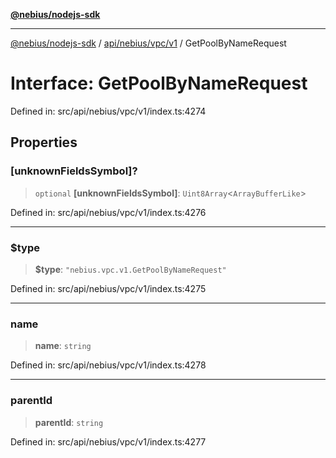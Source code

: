 [**@nebius/nodejs-sdk**](../../../../../README.md)

***

[@nebius/nodejs-sdk](../../../../../README.md) / [api/nebius/vpc/v1](../README.md) / GetPoolByNameRequest

# Interface: GetPoolByNameRequest

Defined in: src/api/nebius/vpc/v1/index.ts:4274

## Properties

### \[unknownFieldsSymbol\]?

> `optional` **\[unknownFieldsSymbol\]**: `Uint8Array`\<`ArrayBufferLike`\>

Defined in: src/api/nebius/vpc/v1/index.ts:4276

***

### $type

> **$type**: `"nebius.vpc.v1.GetPoolByNameRequest"`

Defined in: src/api/nebius/vpc/v1/index.ts:4275

***

### name

> **name**: `string`

Defined in: src/api/nebius/vpc/v1/index.ts:4278

***

### parentId

> **parentId**: `string`

Defined in: src/api/nebius/vpc/v1/index.ts:4277
